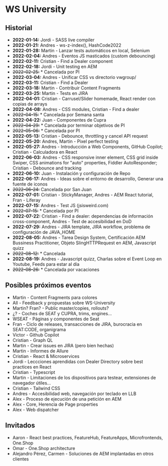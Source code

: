 # WS University

## Historial

+ **2022-01-14:** Jordi - SASS live compiler
+ **2022-01-21:** Andres - ws-z-index(), HashCode2022
+ **2022-01-28:** Martin - Lanzar tests automáticos en local, Selenium
+ **2022-02-04:** Andres - Eventos JS masticados (custom debouncing)
+ **2022-02-11:** Cristian - Find a Dealer component
+ **2022-02-18:** Jordi - Unit testing en AEM
+ ~~2022-02-25:~~ * Cancelada por PI
+ **2022-03-04:** Andres - Unificar CSS vs directorio vwgroup/
+ **2022-03-11:** Cristian - Find a Dealer
+ **2022-03-18:** Martin - Contribuir Content Fragments
+ **2022-03-25:** Martin - Tests en JIRA
+ **2022-04-01:** Cristian - Carrusel/Slider homemade, React render con copias de arrays
+ **2022-04-08:** Andres - CSS modules, Cristian - Find a dealer
+ ~~2022-04-15:~~ * Cancelada por Semana santa
+ **2022-04-22:** Juan - Componentes de Cupra
+ ~~2022-04-29:~~ * Cancelada por terminar objetivos de PI
+ ~~2022-05-06:~~ * Cancelada por PI
+ **2022-05-13:** Cristian - Debounce, throttling y cancel API request
+ **2022-05-20:** Andres, Martin - Pixel perfect testing
+ **2022-05-27:** Andres - Introducción a Web Components, GitHub Copilot; Cristian - Calculadora en React
+ **2022-06-03:** Andres - CSS responsive inner element, CSS grid inside Swiper, CSS animations for "auto" properties, Fiddler AutoResponder; Cristian - Debounce and tracking
+ **2022-06-10:** Juan - Instalación y configuración de Repo
+ **2022-06-17:** Andres - Ideas sobre el entorno de desarrollo, Generar una fuente de iconos
+ ~~2022-06-24:~~ Cancelada por San Juan
+ **2022-07-01:** Cristian - StickyManager, Andres - AEM React tutorial, Fran - Liferay
+ **2022-07-15:** Andres - Test JS (jsisweird.com)
+ ~~2022-07-15:~~ * Cancelada por PI
+ **2022-07-22:** Cristian - Find a dealer: dependencias de información cross-component, Andres - Test de accesibilidad en DoD
+ **2022-07-29:** Andres - JIRA template, JIRA workflow, problema de configuración de JAVA_HOME
+ **2022-08-05:** Andres - Tarea Design System, Certificación AEM Bussiness Practitioner, Objeto SlingHTTPRequest en AEM, Javascript quizz
+ ~~2022-08-12:~~  * Cancelada
+ **2022-08-19:** Andres - Javascript quizz, Charlas sobre el Event Loop en Youtube, Feeds para estar al día
+ ~~2022-08-26:~~ * Cancelada por vacaciones

## Posibles próximos eventos

+ Martin - Content Fragments para colores
+ All - Feedback y propuestas sobre WS-University
+ Martin? Fran? - Public master/copies, rollouts?
+ ¿? - Coches de SEAT y CUPRA, trims, engines...
+ WSEAT - Páginas y componentes de Seat
+ Fran - Ciclo de releases, transacciones de JIRA, burocracia en SEAT:CODE, organigrama
+ Victor - Github Copilot
+ Cristian - Graph QL
+ Martin - Crear issues en JIRA (pero bien hechas)
+ Martin - Informes de Allure
+ Cristian - React & Microservices
+ Jordi - Leccciones aprendidas con Dealer Directory sobre best practices en React
+ Cristian - Typescript
+ Martin - Limitaciones de los dispositivos para testear, extensiones de navegador útiles...
+ Cristian - Tailwind CSS
+ Andres - Accesibilidad web, navegación por teclado en LLB
+ Alex - Proceso de ejecución de una petición en AEM
+ Alex - Core, Herencia de Page properties
+ Alex - Web dispatcher

## Invitados

+ Aaron - React best practices, FeatureHub, FeatureApps, Microfrontends, One.Shop
+ Omar - One.Shop architecture
+ Alejandro Pérez, Carmen - Soluciones de AEM implantadas en otros clientes